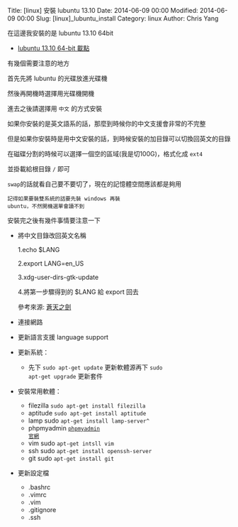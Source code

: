 Title: [linux] 安裝 lubuntu 13.10
Date: 2014-06-09 00:00
Modified: 2014-06-09 00:00
Slug: [linux]_lubuntu_install
Category: linux
Author: Chris Yang

在這邊我安裝的是 lubuntu 13.10 64bit

- <a href="http://cdimage.ubuntu.com/lubuntu/releases/13.10/release/lubuntu-13.10-desktop-amd64.iso" target="_blank">lubuntu 13.10 64-bit 載點</a>

有幾個需要注意的地方

首先先將 lubuntu 的光碟放進光碟機

然後再開機時選擇用光碟機開機

進去之後請選擇用 <code>中文</code> 的方式安裝

如果你安裝的是英文語系的話，那麼到時候你的中文支援會非常的不完整

但是如果你安裝時是用中文安裝的話，到時候安裝的加目錄可以切換回英文的目錄

在磁碟分割的時候可以選擇一個空的區域(我是切100G)，格式化成 <code>ext4</code>

並掛載給根目錄 <code>/</code> 即可

<code>swap</code>的話就看自己要不要切了，現在的記憶體空間應該都是夠用

<code>記得如果要裝雙系統的話要先裝 windows 再裝 ubuntu，不然開機選單會讀不到</code>

安裝完之後有幾件事情要注意一下

- 將中文目錄改回英文名稱
	
	1.echo $LANG
	
	2.export LANG=en_US
	
	3.xdg-user-dirs-gtk-update
	
	4.將第一步驟得到的 $LANG 給 export 回去
	
	參考來源: <a href="http://freedom-heero.blogspot.tw/2012/11/ubuntu.html" target="_blank">蒼天之劍</a>

- 連接網路

- 更新語言支援 language support

- 更新系統： 
	- 先下 <code>sudo apt-get update</code> 更新軟體源再下 <code>sudo apt-get upgrade</code> 更新套件

- 安裝常用軟體：
	- filezilla <code>sudo apt-get install filezilla</code>
	- aptitude <code>sudo apt-get install aptitude</code>
	- lamp sudo <code>apt-get install lamp-server^</code>
	- phpmyadmin <code><a href="http://www.phpmyadmin.net/home_page/index.php" target="_blank">phpmyadmin 官網</a></code>
	- vim sudo <code>apt-get intsll vim</code>
	- ssh sudo <code>apt-get install openssh-server</code>
	- git sudo <code>apt-get install git</code>

- 更新設定檔
	- .bashrc
	- .vimrc
	- .vim
	- .gitignore
	- .ssh